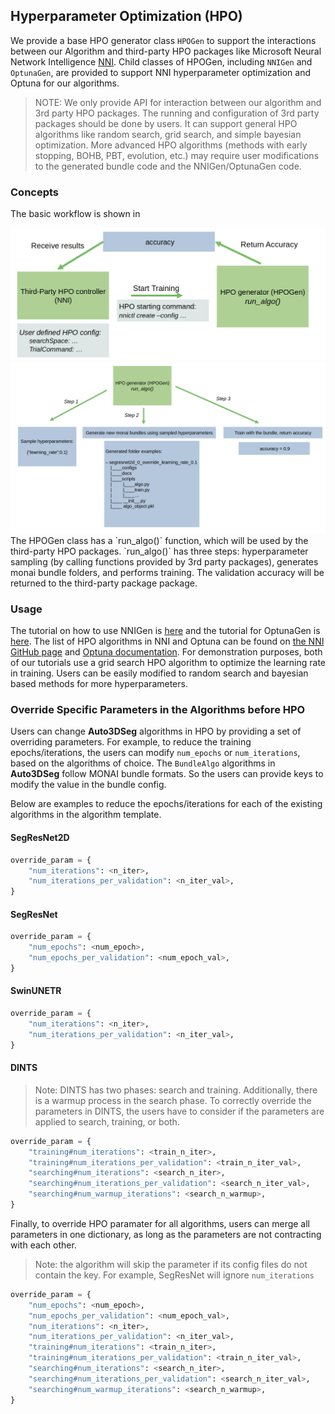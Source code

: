 ## Hyperparameter Optimization (HPO)
We provide a base HPO generator class `HPOGen` to support the interactions between our Algorithm and third-party
HPO packages like Microsoft Neural Network Intelligence [NNI](https://nni.readthedocs.io/en/stable/). Child classes of HPOGen, including `NNIGen` and `OptunaGen`, are provided to support NNI hyperparameter optimization and Optuna for our algorithms.

> NOTE: We only provide API for interaction between our algorithm and 3rd party HPO packages. The running and configuration of 3rd party packages should be done by users. It can support general HPO algorithms like random search, grid search, and simple bayesian optimization. More advanced HPO algorithms (methods with early stopping, BOHB, PBT, evolution, etc.) may require user modifications to the generated bundle code and the NNIGen/OptunaGen code.

### Concepts
The basic workflow is shown in
<div align="center"> <img src="../figures/hpo_workflow0.png" width="800"/> </div>
<div align="center"> <img src="../figures/hpo_workflow1.png" width="800"/> </div>
The HPOGen class has a `run_algo()` function, which will be used by the third-party HPO packages. `run_algo()` has three steps: hyperparameter sampling (by calling functions provided by 3rd party packages), generates monai bundle folders, and performs training. The validation accuracy will be returned to the third-party package package.

### Usage
The tutorial on how to use NNIGen is [here](../notebooks/hpo_nni.ipynb) and the tutorial for OptunaGen is [here](../notebooks/hpo_optuna.ipynb). The list of HPO algorithms in NNI and Optuna can be found on [the NNI GitHub page](https://github.com/microsoft/nni) and [Optuna documentation](https://optuna.readthedocs.io/en/stable/reference/samplers/index.html).
For demonstration purposes, both of our tutorials use a grid search HPO algorithm to optimize the learning rate in training. Users can be easily modified to random search and bayesian based methods for more hyperparameters.

### Override Specific Parameters in the Algorithms before HPO
Users can change **Auto3DSeg** algorithms in HPO by providing a set of overriding parameters.
For example, to reduce the training epochs/iterations, the users can modify `num_epochs` or `num_iterations`, based on the algorithms of choice.
The `BundleAlgo` algorithms in **Auto3DSeg** follow MONAI bundle formats.
So the users can provide keys to modify the value in the bundle config.


Below are examples to reduce the epochs/iterations for each of the existing algorithms in the algorithm template.

#### SegResNet2D

```python
override_param = {
    "num_iterations": <n_iter>,
    "num_iterations_per_validation": <n_iter_val>,
}
```

#### SegResNet

```python
override_param = {
    "num_epochs": <num_epoch>,
    "num_epochs_per_validation": <num_epoch_val>,
}
```

#### SwinUNETR

```python
override_param = {
    "num_iterations": <n_iter>,
    "num_iterations_per_validation": <n_iter_val>,
}
```

#### DINTS

> Note: DINTS has two phases: search and training. Additionally, there is a warmup process in the search phase.
> To correctly override the parameters in DINTS, the users have to consider if the parameters are applied to search, training, or both.

```python
override_param = {
    "training#num_iterations": <train_n_iter>,
    "training#num_iterations_per_validation": <train_n_iter_val>,
    "searching#num_iterations": <search_n_iter>,
    "searching#num_iterations_per_validation": <search_n_iter_val>,
    "searching#num_warmup_iterations": <search_n_warmup>,
}
```

Finally, to override HPO paramater for all algorithms, users can merge all parameters in one dictionary, as long as the parameters are not contracting with each other.

> Note: the algorithm will skip the parameter if its config files do not contain the key.
> For example, SegResNet will ignore `num_iterations`

```python
override_param = {
    "num_epochs": <num_epoch>,
    "num_epochs_per_validation": <num_epoch_val>,
    "num_iterations": <n_iter>,
    "num_iterations_per_validation": <n_iter_val>,
    "training#num_iterations": <train_n_iter>,
    "training#num_iterations_per_validation": <train_n_iter_val>,
    "searching#num_iterations": <search_n_iter>,
    "searching#num_iterations_per_validation": <search_n_iter_val>,
    "searching#num_warmup_iterations": <search_n_warmup>,
}
```
